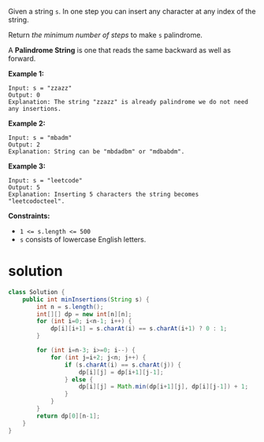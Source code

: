 Given a string `s`. In one step you can insert any character at any index of the string.

Return *the minimum number of steps* to make `s` palindrome.

A **Palindrome String** is one that reads the same backward as well as forward.

 

**Example 1:**

```
Input: s = "zzazz"
Output: 0
Explanation: The string "zzazz" is already palindrome we do not need any insertions.
```

**Example 2:**

```
Input: s = "mbadm"
Output: 2
Explanation: String can be "mbdadbm" or "mdbabdm".
```

**Example 3:**

```
Input: s = "leetcode"
Output: 5
Explanation: Inserting 5 characters the string becomes "leetcodocteel".
```

 

**Constraints:**

- `1 <= s.length <= 500`
- `s` consists of lowercase English letters.

# solution

```java
class Solution {
    public int minInsertions(String s) {
        int n = s.length();
        int[][] dp = new int[n][n];
        for (int i=0; i<n-1; i++) {
            dp[i][i+1] = s.charAt(i) == s.charAt(i+1) ? 0 : 1;
        }

        for (int i=n-3; i>=0; i--) {
            for (int j=i+2; j<n; j++) {
                if (s.charAt(i) == s.charAt(j)) {
                    dp[i][j] = dp[i+1][j-1];
                } else {
                    dp[i][j] = Math.min(dp[i+1][j], dp[i][j-1]) + 1;
                }
            }
        }
        return dp[0][n-1];
    }
}
```

